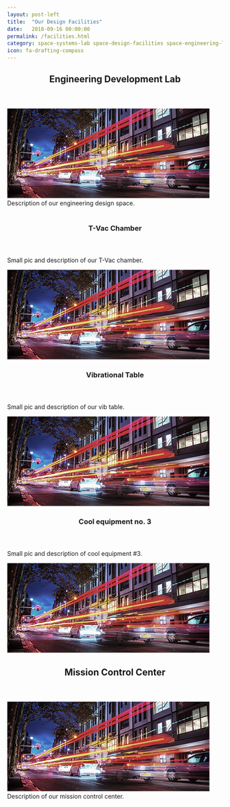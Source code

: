 ```yaml
---
layout: post-left
title:  "Our Design Facilities"
date:   2018-09-16 00:00:00
permalink: /facilities.html
category: space-systems-lab space-design-facilities space-engineering-lab
icon: fa-drafting-compass
---
```


<section class="wrapper style4">
	<header><h2> Engineering Development Lab </h2></header>
	<span class="image featured"><img src="/images/pic03.jpg" alt=""></span>
	Description of our engineering design space. <br/><br/>
	<div class="row">
		<div class="4u">						
			<section>
				<header>
				<h3>T-Vac Chamber</h3>
				</header>
				<p>Small pic and description of our T-Vac chamber.</p>
				<span class="imagenb featured"><img src="/images/pic03.jpg" alt=""></span>
			</section>					
		</div>
		<div class="4u">						
			<section>
				<header>
				<h3>Vibrational Table</h3>
				</header>
				<p>Small pic and description of our vib table.</p>
				<span class="imagenb featured"><img src="/images/pic03.jpg" alt=""></span>
			</section>				
		</div>
		<div class="4u">						
			<section>
				<header>
				<h3>Cool equipment no. 3</h3>
				</header>
				<p>Small pic and description of cool equipment #3.</p>
				<span class="imagenb featured"><img src="/images/pic03.jpg" alt=""></span>
			</section>						
		</div>
	</div>
</section>
<section class="wrapper style2">
	<header><h2> Mission Control Center</h2></header>
	<span class="image featured"><img src="/images/pic03.jpg" alt=""></span>
	Description of our mission control center.
</section>

